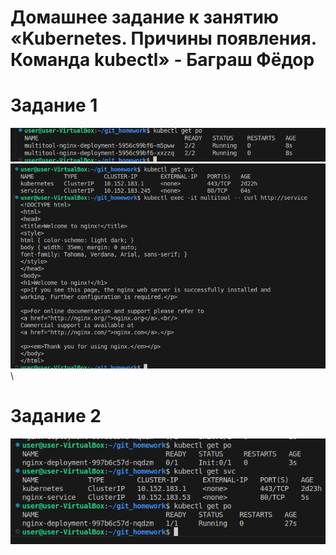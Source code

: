 # Домашнее задание к занятию «Kubernetes. Причины появления. Команда kubectl» - Баграш Фёдор

# Задание 1
![](/img/Screenshot%20from%202025-03-15%2022-29-01.png)\
![](/img/Screenshot%20from%202025-03-15%2022-31-36.png)\
# Задание 2
![](/img/Screenshot%20from%202025-03-15%2022-32-56.png)

